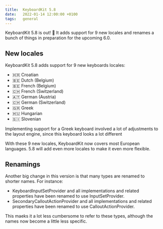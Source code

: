 ```yaml
---
title:  KeyboardKit 5.8
date:   2022-01-14 12:00:00 +0100
tags:   general
---
```


KeyboardKit 5.8 is out! 🚀 It adds support for 9 new locales and renames a bunch of things in preparation for the upcoming 6.0.


## New locales

KeyboardKit 5.8 adds support for 9 new keyboards locales:

* 🇭🇷 Croatian
* 🇧🇪 Dutch (Belgium)
* 🇧🇪 French (Belgium)
* 🇨🇭 French (Switzerland)
* 🇦🇹 German (Austria)
* 🇨🇭 German (Switzerland)
* 🇬🇷 Greek
* 🇭🇺 Hungarian
* 🇸🇮 Slovenian

Implementing support for a Greek keyboard involved a lot of adjustments to the layout engine, since this keyboard looks a lot different

With these 9 new locales, KeyboardKit now covers most European languages. 5.8 will add even more locales to make it even more flexible.


## Renamings

Another big change in this version is that many types are renamed to shorter names. For instance:

* KeyboardInputSetProvider and all implementations and related properties have been renamed to use InputSetProvider.
* SecondaryCalloutActionProvider and all implementations and related properties have been renamed to use CalloutActionProvider.

This maeks it a lot less cumbersome to refer to these types, although the names now become a little less specific.